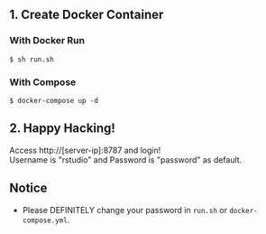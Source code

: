 ## 1. Create Docker Container
### With Docker Run
```
$ sh run.sh
```

### With Compose
```
$ docker-compose up -d
```

## 2. Happy Hacking!
Access http://[server-ip]:8787 and login! <br>
Username is "rstudio" and Password is "password" as default.

## Notice
- Please DEFINITELY change your password in `run.sh` or `docker-compose.yml`.
